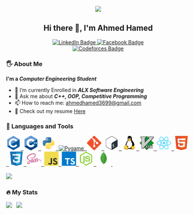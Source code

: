 <div align="center">
  <img src="https://media.giphy.com/media/v1.Y2lkPTc5MGI3NjExNDcxanU5eHdkeGxzdWZzZzhuNmVvdWM4dnlvMGRvbDhnOWVkMW1oZCZlcD12MV9pbnRlcm5hbF9naWZfYnlfaWQmY3Q9cw/5ndklThG9vUUdTmgMn/giphy.gif" width="130"/>
</div>

<h2 align="center"> Hi there 👋, I'm Ahmed Hamed </h2>

<div align="center">
  <a href="https://www.linkedin.com/in/ahmed-hamed-93b234252/">
    <img src="https://img.shields.io/badge/LinkedIn-blue?style=for-the-badge&logo=linkedin&logoColor=white" alt="LinkedIn Badge"/>
  </a>
  <a href="https://www.facebook.com/AhmedHamed74123/">
    <img src="https://img.shields.io/badge/Facebook-darkblue?style=for-the-badge&logo=facebook&logoColor=white" alt="Facebook Badge"/>
  </a>
</div>

<div align="center">
  <a href="https://codeforces.com/profile/ahmedhamed3699/">
    <img src="https://codeforces-readme-stats.vercel.app/api/badge?username=AhmedHamed3699" alt="Codeforces Badge"/>
  </a>
</div>

### 🖐 About Me
**I'm a *Computer Engineering Student***
- 🌱 I’m currently Enrolled in ***ALX Software Engineering***
- 💬 Ask me about ***C++, OOP, Competitive Programming***
- 📫 How to reach me:  ahmedhamed3699@gmail.com
- 📄 Check out my resume  [Here](https://drive.google.com/file/d/10L3k6im_rbuDl5_npgn7xfdZwOJJQPkd/view?usp=sharing)

### 🔧 Languages and Tools
<div>
  <a href="https://www.cprogramming.com/">
    <img src="https://github.com/devicons/devicon/blob/master/icons/c/c-original.svg" alt="C" width="40" height="40"/>&nbsp;
  </a>
  <a href="https://cplusplus.com/">
    <img src="https://github.com/devicons/devicon/blob/master/icons/cplusplus/cplusplus-original.svg" alt="Cpp" width="40" height="40"/>&nbsp;
  </a>
  <a href="https://www.python.org/">
    <img src="https://github.com/devicons/devicon/blob/master/icons/python/python-original.svg" alt="Python" width="40" height="40"/>&nbsp;
  </a>
  <a href="https://www.pygame.org/docs/">
    <img src="https://www.pygame.org/docs/_static/pygame_logo.svg" alt="Pygame" width="100" height="40"/>&nbsp;
  </a>
  <a href="https://git-scm.com/">
    <img src="https://github.com/devicons/devicon/blob/master/icons/git/git-original.svg" alt="Git" width="40" height="40"/>&nbsp;
  </a>
  <a href="https://www.gnu.org/software/bash/">
    <img src="https://github.com/devicons/devicon/blob/master/icons/bash/bash-original.svg" alt="Bash" width="40" height="40"/>&nbsp;
  </a>
  <a href="https://www.linux.org/">
    <img src="https://github.com/devicons/devicon/blob/master/icons/linux/linux-original.svg" alt="Linux" width="40" height="40"/>&nbsp;
  </a>
  <a href="https://www.vim.org/">
    <img src="https://github.com/devicons/devicon/blob/master/icons/vim/vim-original.svg" alt="Vim" width="40" height="40"/>&nbsp;
  </a>
  <a href="https://react.dev/">
    <img src="https://github.com/devicons/devicon/blob/master/icons/react/react-original.svg" alt="React" width="40" height="40"/>&nbsp;
  </a>
  <a href="https://developer.mozilla.org/en-US/docs/Web/HTML">
    <img src="https://github.com/devicons/devicon/blob/master/icons/html5/html5-original.svg" alt="HTML" width="40" height="40"/>&nbsp;
  </a>
  <a href="https://developer.mozilla.org/en-US/docs/Web/CSS">
    <img src="https://github.com/devicons/devicon/blob/master/icons/css3/css3-original.svg" alt="CSS" width="40" height="40"/>&nbsp;
  </a>
  <a href="https://sass-lang.com/">
    <img src="https://github.com/devicons/devicon/blob/master/icons/sass/sass-original.svg" alt="Sass" width="40" height="40"/>&nbsp;
  </a>
  <a href="https://www.javascript.com/">
    <img src="https://github.com/devicons/devicon/blob/master/icons/javascript/javascript-original.svg" alt="JS" width="40" height="40"/>&nbsp;
  </a>
  <a href="https://www.typescriptlang.org/">
    <img src="https://github.com/devicons/devicon/blob/master/icons/typescript/typescript-original.svg" alt="TS" width="40" height="40"/>&nbsp;
  </a>
  <a href="https://nodejs.org/en">
    <img src="https://github.com/devicons/devicon/blob/master/icons/nodejs/nodejs-original.svg" alt="NodeJs" width="40" height="40"/>&nbsp;
  </a>
  <a href="https://www.mongodb.com/">
    <img src="https://github.com/devicons/devicon/blob/master/icons/mongodb/mongodb-original.svg" alt="MongoDB" width="40" height="40"/>&nbsp;
  </a>
</div>
<br>
<div>
  <img src="https://github-readme-stats.vercel.app/api/top-langs/?username=AhmedHamed3699&layout=compact&theme=merko"/>
</div>

### 🔥 My Stats

<div>
  <img src="https://github-readme-streak-stats.herokuapp.com?user=AhmedHamed3699&theme=dark&background=000000"/> &nbsp;
  <img src="https://github-readme-stats.vercel.app/api?username=AhmedHamed3699&layout=compact&theme=vision-friendly-dark"/>
</div>




